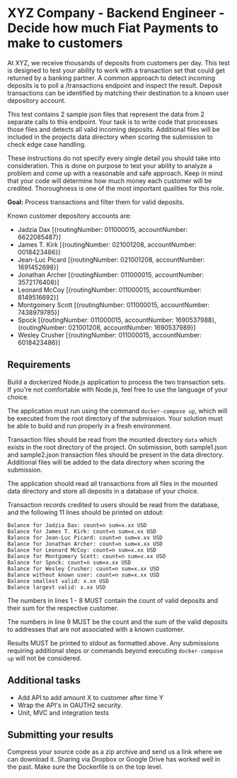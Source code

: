 # XYZ Company - Backend Engineer - Decide how much Fiat Payments to make to customers

At XYZ, we receive thousands of deposits from customers per day. This test is designed to test your ability to work with a transaction set that could get returned by a banking partner. A common approach to detect incoming deposits is to poll a /transactions endpoint and inspect the result.  Deposit transactions can be identified by matching their destination to a known user depository account.

This test contains 2 sample json files that represent the data from 2 separate calls to this endpoint. Your task is to write code that processes those files and detects all valid incoming deposits. Additional files will be included in the projects data directory when scoring the submission to check edge case handling.

These instructions do not specify every single detail you should take into consideration. This is done on purpose to test your ability to analyze a problem and come up with a reasonable and safe approach. Keep in mind that your code will determine how much money each customer will be credited. Thoroughness is one of the most important qualities for this role.

**Goal:** Process transactions and filter them for valid deposits.

Known customer depository accounts are:

* Jadzia Dax [{routingNumber: 011000015, accountNumber: 6622085487}]
* James T. Kirk [{routingNumber: 021001208, accountNumber: 0018423486}]
* Jean-Luc Picard [{routingNumber: 021001208, accountNumber: 1691452698}]
* Jonathan Archer [{routingNumber: 011000015, accountNumber: 3572176408}]
* Leonard McCoy [{routingNumber: 011000015, accountNumber: 8149516692}]
* Montgomery Scott [{routingNumber: 011000015, accountNumber: 7438979785}]
* Spock [{routingNumber: 011000015, accountNumber: 1690537988}, {routingNumber: 021001208, accountNumber: 1690537989}]
* Wesley Crusher [{routingNumber: 011000015, accountNumber: 6018423486}]

## Requirements

Build a dockerized Node.js application to process the two transaction sets. If you're not comfortable with Node.js, feel free to use the language of your choice.

The application must run using the command `docker-compose up`, which will be executed from the root directory of the submission. Your solution must be able to build and run properly in a fresh environment.

Transaction files should be read from the mounted directory `data` which exists in the root directory of the project.  On submission, both sample1.json and sample2.json transaction files should be present in the data directory.  Additional files will be added to the data directory when scoring the submission.

The application should read all transactions from all files in the mounted data directory and store all deposits in a database of your choice.

Transaction records credited to users should be read from the database, and the following 11 lines should be printed on stdout:

    Balance for Jadzia Dax: count=n sum=x.xx USD
    Balance for James T. Kirk: count=n sum=x.xx USD
    Balance for Jean-Luc Picard: count=n sum=x.xx USD
    Balance for Jonathan Archer: count=n sum=x.xx USD
    Balance for Leonard McCoy: count=n sum=x.xx USD
    Balance for Montgomery Scott: count=n sum=x.xx USD
    Balance for Spock: count=n sum=x.xx USD
    Balance for Wesley Crusher: count=n sum=x.xx USD
    Balance without known user: count=n sum=x.xx USD
    Balance smallest valid: x.xx USD
    Balance largest valid: x.xx USD


The numbers in lines 1 - 8 MUST contain the count of valid deposits and their sum for the respective customer.

The numbers in line 9 MUST be the count and the sum of the valid deposits to addresses that are not associated with a known customer.

Results MUST be printed to stdout as formatted above.  Any submissions requiring additional steps or commands beyond executing `docker-compose up` will not be considered.

## Additional tasks
- Add API to add amount X to customer <name> after time Y
- Wrap the API's in OAUTH2 security.
- Unit, MVC and integration tests

## Submitting your results

Compress your source code as a zip archive and send us a link where we can download it. Sharing via Dropbox or Google Drive has worked well in the past. Make sure the Dockerfile is on the top level.
